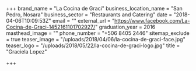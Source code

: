 +++
brand_name = "La Cocina de Graci"
business_location_name = "San Pedro, Nosara"
business_sector = "Restaurants and Catering"
date = "2018-04-06T10:09:53Z"
email = ""
external_url = "https://www.facebook.com/La-Cocina-de-Graci-1452161101702927/"
graduation_year = 2016
masthead_image = ""
phone_number = "+506 8405 2446"
sitemap_exclude = true
teaser_image = "/uploads/2018/04/06/la-cocina-de-graci-face.jpg"
teaser_logo = "/uploads/2018/05/22/la-cocina-de-graci-logo.jpg"
title = "Graciela Lopez"

+++
